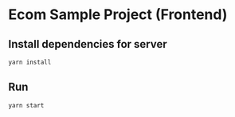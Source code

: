 # Ecom Sample Project (Frontend)

## Install dependencies for server
```bash
yarn install
```
## Run

```bash
yarn start
```
